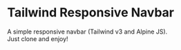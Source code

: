 # Tailwind Responsive Navbar
A simple responsive navbar (Tailwind v3 and Alpine JS).  
Just clone and enjoy!
